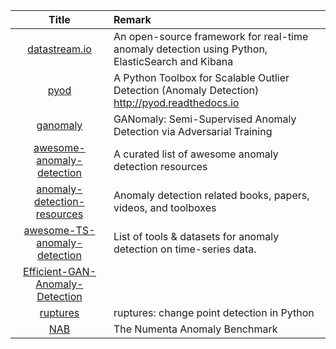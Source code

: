 | Title | Remark |
| :----: | :---- |
| [datastream.io](https://github.com/MentatInnovations/datastream.io)|An open-source framework for real-time anomaly detection using Python, ElasticSearch and Kibana|
|[pyod](https://github.com/yzhao062/Pyod)|A Python Toolbox for Scalable Outlier Detection (Anomaly Detection) http://pyod.readthedocs.io|
|[ganomaly](https://github.com/samet-akcay/ganomaly)|GANomaly: Semi-Supervised Anomaly Detection via Adversarial Training|
|[awesome-anomaly-detection](https://github.com/hoya012/awesome-anomaly-detection)|A curated list of awesome anomaly detection resources|
|[anomaly-detection-resources](https://github.com/yzhao062/anomaly-detection-resources)|Anomaly detection related books, papers, videos, and toolboxes|
|[awesome-TS-anomaly-detection](https://github.com/rob-med/awesome-TS-anomaly-detection)|List of tools & datasets for anomaly detection on time-series data.|
|[Efficient-GAN-Anomaly-Detection](https://github.com/houssamzenati/Efficient-GAN-Anomaly-Detection)|
|[ruptures](https://github.com/deepcharles/ruptures)|ruptures: change point detection in Python|
|[NAB](https://github.com/numenta/NAB)|The Numenta Anomaly Benchmark|



